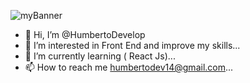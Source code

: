 ![myBanner](https://github.com/HumbertoDevelop/HumbertoDevelop/settings)
- 👋 Hi, I’m @HumbertoDevelop
- 👀 I’m interested in Front End and improve my skills...
- 🌱 I’m currently learning ( React Js)...
- 📫 How to reach me humbertodev14@gmail.com...


